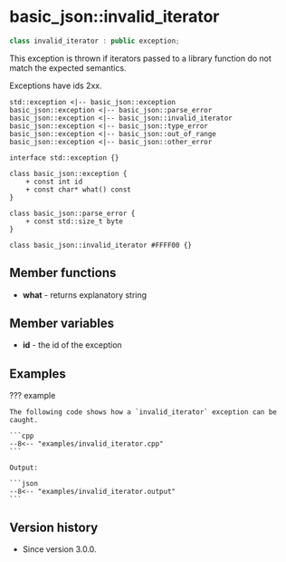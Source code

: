 # basic_json::invalid_iterator

```cpp
class invalid_iterator : public exception;
```

This exception is thrown if iterators passed to a library function do not match the expected semantics.

Exceptions have ids 2xx.

```plantuml
std::exception <|-- basic_json::exception
basic_json::exception <|-- basic_json::parse_error
basic_json::exception <|-- basic_json::invalid_iterator
basic_json::exception <|-- basic_json::type_error
basic_json::exception <|-- basic_json::out_of_range
basic_json::exception <|-- basic_json::other_error

interface std::exception {}

class basic_json::exception {
    + const int id
    + const char* what() const
}

class basic_json::parse_error {
    + const std::size_t byte
}

class basic_json::invalid_iterator #FFFF00 {}
```

## Member functions

- **what** - returns explanatory string

## Member variables

- **id** - the id of the exception

## Examples

??? example

    The following code shows how a `invalid_iterator` exception can be caught.
    
    ```cpp
    --8<-- "examples/invalid_iterator.cpp"
    ```
    
    Output:
    
    ```json
    --8<-- "examples/invalid_iterator.output"
    ```

## Version history

- Since version 3.0.0.
